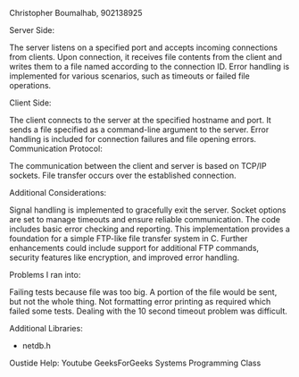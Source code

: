 Christopher Boumalhab, 902138925

Server Side:

The server listens on a specified port and accepts incoming connections from clients.
Upon connection, it receives file contents from the client and writes them to a file named according to the connection ID.
Error handling is implemented for various scenarios, such as timeouts or failed file operations.

Client Side:

The client connects to the server at the specified hostname and port.
It sends a file specified as a command-line argument to the server.
Error handling is included for connection failures and file opening errors.
Communication Protocol:

The communication between the client and server is based on TCP/IP sockets.
File transfer occurs over the established connection.

Additional Considerations:

Signal handling is implemented to gracefully exit the server.
Socket options are set to manage timeouts and ensure reliable communication.
The code includes basic error checking and reporting.
This implementation provides a foundation for a simple FTP-like file transfer system in C. Further enhancements could include support for additional FTP commands, security features like encryption, and improved error handling.


Problems I ran into:

Failing tests because file was too big. A portion of the file would be sent, but not the whole thing.
Not formatting error printing as required which failed some tests.
Dealing with the 10 second timeout problem was difficult.

Additional Libraries:
- netdb.h

Oustide Help:
Youtube
GeeksForGeeks
Systems Programming Class